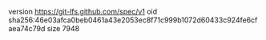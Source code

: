 version https://git-lfs.github.com/spec/v1
oid sha256:46e03afca0beb0461a43e2053ec8f71c999b1072d60433c924fe6cfaea74c79d
size 7948
